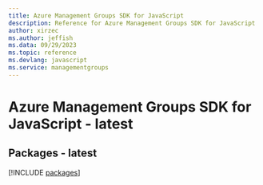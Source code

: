```yaml
---
title: Azure Management Groups SDK for JavaScript
description: Reference for Azure Management Groups SDK for JavaScript
author: xirzec
ms.author: jeffish
ms.data: 09/29/2023
ms.topic: reference
ms.devlang: javascript
ms.service: managementgroups
---
```

# Azure Management Groups SDK for JavaScript - latest
## Packages - latest
[!INCLUDE [packages](management-groups-index.md)]